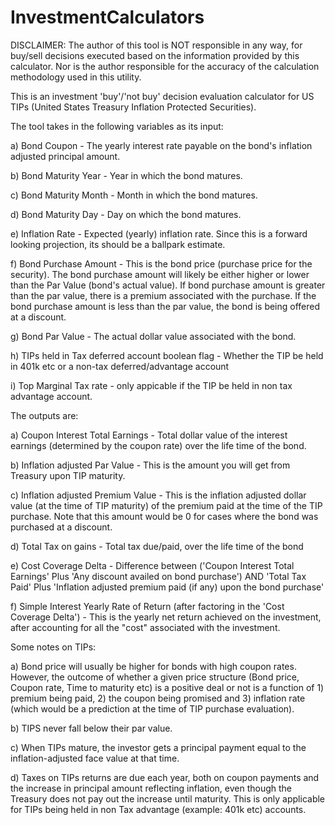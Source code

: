 # InvestmentCalculators

DISCLAIMER: The author of this tool is NOT responsible in any way, for buy/sell decisions executed based on the information provided by this calculator. Nor is the author responsible for the accuracy of the calculation methodology used in this utility. 

This is an investment 'buy'/'not buy' decision evaluation calculator for US TIPs (United States Treasury Inflation Protected Securities).

The tool takes in the following variables as its input:

a) Bond Coupon - The yearly interest rate payable on the bond's inflation adjusted principal amount.

b) Bond Maturity Year - Year in which the bond matures.

c) Bond Maturity Month - Month in which the bond matures.

d) Bond Maturity Day - Day on which the bond matures.

e) Inflation Rate - Expected (yearly) inflation rate. Since this is a forward looking projection, its should be a ballpark estimate.

f) Bond Purchase Amount - This is the bond price (purchase price for the security). The bond purchase amount will likely be either higher or lower than the Par Value (bond's actual value). If bond purchase amount is greater than the par value, there is a premium associated with the purchase. If the bond purchase amount is less than the par value, the bond is being offered at a discount. 

g) Bond Par Value - The actual dollar value associated with the bond.

h) TIPs held in Tax deferred account boolean flag - Whether the TIP be held in 401k etc or a non-tax deferred/advantage account

i) Top Marginal Tax rate - only appicable if the TIP be held in non tax advantage account.

The outputs are:

a) Coupon Interest Total Earnings - Total dollar value of the interest earnings (determined by the coupon rate) over the life time of the bond.

b) Inflation adjusted Par Value - This is the amount you will get from Treasury upon TIP maturity.

c) Inflation adjusted Premium Value - This is the inflation adjusted dollar value (at the time of TIP maturity) of the premium paid at the time of the TIP purchase. Note that this amount would be 0 for cases where the bond was purchased at a discount.

d) Total Tax on gains - Total tax due/paid, over the life time of the bond

e) Cost Coverage Delta - Difference between ('Coupon Interest Total Earnings' Plus 'Any discount availed on bond purchase') AND 'Total Tax Paid' Plus 'Inflation adjusted premium paid (if any) upon the bond purchase' 

f) Simple Interest Yearly Rate of Return (after factoring in the 'Cost Coverage Delta') - This is the yearly net return achieved on the investment, after accounting for all the "cost" associated with the investment. 

Some notes on TIPs:

a) Bond price will usually be higher for bonds with high coupon rates. However, the outcome of whether a given price structure (Bond price, Coupon rate, Time to maturity etc) is a positive deal or not is a function of 1) premium being paid, 2) the coupon being promised and 3) inflation rate (which would be a prediction at the time of TIP purchase evaluation).

b) TIPS never fall below their par value.

c) When TIPs mature, the investor gets a principal payment equal to the inflation-adjusted face value at that time.

d) Taxes on TIPs returns are due each year, both on coupon payments and the increase in principal amount reflecting inflation, even though the Treasury does not pay out the increase until maturity. This is only applicable for TIPs being held in non Tax advantage (example: 401k etc) accounts.

